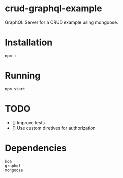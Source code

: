 # crud-graphql-example

GraphQL Server for a CRUD example using mongoose.

# Installation
```
npm i
```

# Running
```
npm start
```
# TODO
- [] Improve tests
- [] Use custom diretives for authorization

# Dependencies
```
koa
graphql
mongoose
```
